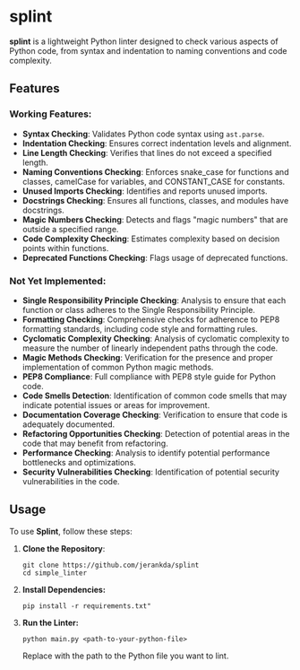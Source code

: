 # splint

**splint** is a lightweight Python linter designed to check various aspects of Python code, from syntax and indentation to naming conventions and code complexity. 

## Features

### Working Features:
- **Syntax Checking**: Validates Python code syntax using `ast.parse`.
- **Indentation Checking**: Ensures correct indentation levels and alignment.
- **Line Length Checking**: Verifies that lines do not exceed a specified length.
- **Naming Conventions Checking**: Enforces snake_case for functions and classes, camelCase for variables, and CONSTANT_CASE for constants.
- **Unused Imports Checking**: Identifies and reports unused imports.
- **Docstrings Checking**: Ensures all functions, classes, and modules have docstrings.
- **Magic Numbers Checking**: Detects and flags "magic numbers" that are outside a specified range.
- **Code Complexity Checking**: Estimates complexity based on decision points within functions.
- **Deprecated Functions Checking**: Flags usage of deprecated functions.

### Not Yet Implemented:
- **Single Responsibility Principle Checking**: Analysis to ensure that each function or class adheres to the Single Responsibility Principle.
- **Formatting Checking**: Comprehensive checks for adherence to PEP8 formatting standards, including code style and formatting rules.
- **Cyclomatic Complexity Checking**: Analysis of cyclomatic complexity to measure the number of linearly independent paths through the code.
- **Magic Methods Checking**: Verification for the presence and proper implementation of common Python magic methods.
- **PEP8 Compliance**: Full compliance with PEP8 style guide for Python code.
- **Code Smells Detection**: Identification of common code smells that may indicate potential issues or areas for improvement.
- **Documentation Coverage Checking**: Verification to ensure that code is adequately documented.
- **Refactoring Opportunities Checking**: Detection of potential areas in the code that may benefit from refactoring.
- **Performance Checking**: Analysis to identify potential performance bottlenecks and optimizations.
- **Security Vulnerabilities Checking**: Identification of potential security vulnerabilities in the code.



## Usage

To use **Splint**, follow these steps:

1. **Clone the Repository**:
   ```
   git clone https://github.com/jerankda/splint
   cd simple_linter
   ```
2. **Install Dependencies:**
   ```
   pip install -r requirements.txt"
   ```
3. **Run the Linter:**
   ```
   python main.py <path-to-your-python-file>
   ```
   Replace <path-to-your-python-file> with the path to the Python file you want to lint.
